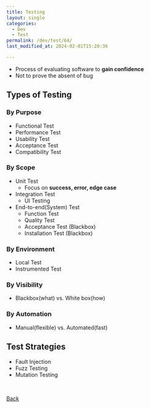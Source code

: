 ```yaml
---
title: Testing
layout: single
categories:
  - Dev
  - Test
permalink: /dev/test/64/
last_modified_at: 2024-02-01T15:20:36

---
```


- Process of evaluating software to **gain confidence**
- Not to prove the absent of bug

## Types of Testing

### By Purpose

- Functional Test
- Performance Test
- Usability Test
- Acceptance Test
- Compatibility Test

### By Scope

- Unit Test
    - Focus on **success, error, edge case**
- Integration Test
    - UI Testing
- End-to-end(System) Test
    - Function Test
    - Quality Test
    - Acceptance Test (Blackbox)
    - Installation Test (Blackbox)

### By Environment

- Local Test
- Instrumented Test

### By Visibility

- Blackbox(what) vs. White box(how)

### By Automation

- Manual(flexible) vs. Automated(fast)

## Test Strategies

- Fault Injection
- Fuzz Testing
- Mutation Testing

<br>

[Back](/dev/test/)
